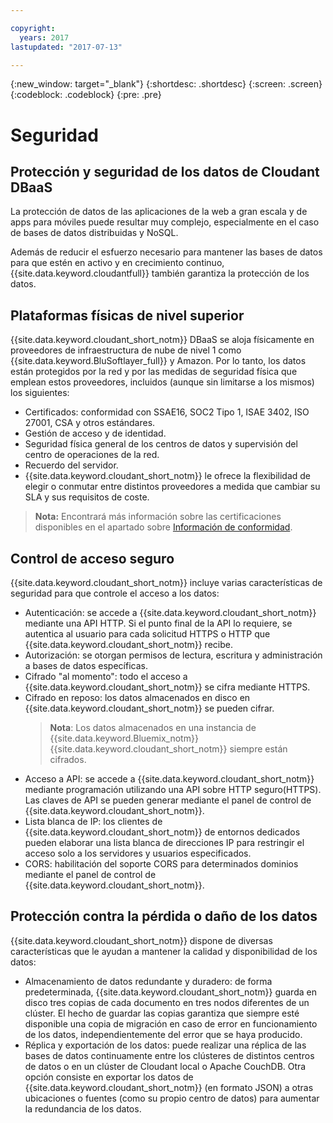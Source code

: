 ```yaml
---

copyright:
  years: 2017
lastupdated: "2017-07-13"

---
```


{:new_window: target="_blank"}
{:shortdesc: .shortdesc}
{:screen: .screen}
{:codeblock: .codeblock}
{:pre: .pre}

<!-- Acrolinx: 2017-04-28 -->

# Seguridad 

## Protección y seguridad de los datos de Cloudant DBaaS

La protección de datos de las aplicaciones de la web a gran escala y de apps para móviles puede resultar muy complejo, especialmente en el caso de bases de datos distribuidas
y NoSQL. 

Además de reducir el esfuerzo necesario para mantener las bases de datos para que estén en activo y en crecimiento continuo, {{site.data.keyword.cloudantfull}} también garantiza la protección de los datos. 

## Plataformas físicas de nivel superior

{{site.data.keyword.cloudant_short_notm}} DBaaS se aloja físicamente en proveedores de infraestructura de nube de nivel 1 como {{site.data.keyword.BluSoftlayer_full}} y Amazon.
Por lo tanto, los datos están protegidos por la red y por las medidas de seguridad física que emplean estos proveedores, incluidos (aunque sin limitarse a los mismos) los siguientes: 

- Certificados: conformidad con SSAE16, SOC2 Tipo 1, ISAE 3402, ISO 27001, CSA y otros estándares. 
- Gestión de acceso y de identidad. 
- Seguridad física general de los centros de datos y supervisión del centro de operaciones de la red. 
- Recuerdo del servidor. 
- {{site.data.keyword.cloudant_short_notm}} le ofrece la flexibilidad de elegir o conmutar entre distintos proveedores a medida que cambiar su SLA y sus requisitos de coste. 

> **Nota:** Encontrará más información sobre las certificaciones disponibles en el apartado sobre [Información de conformidad](compliance.html).

## Control de acceso seguro

{{site.data.keyword.cloudant_short_notm}} incluye varias características de seguridad para que controle el acceso a los datos: 

- Autenticación: se accede a {{site.data.keyword.cloudant_short_notm}} mediante una API HTTP. Si el punto final de la API lo requiere, se autentica al usuario para cada solicitud HTTPS o HTTP que {{site.data.keyword.cloudant_short_notm}} recibe. 
- Autorización: se otorgan permisos de lectura, escritura y administración a bases de datos específicas. 
- Cifrado "al momento": todo el acceso a {{site.data.keyword.cloudant_short_notm}} se cifra mediante HTTPS.
- Cifrado en reposo: los datos almacenados en disco en {{site.data.keyword.cloudant_short_notm}} se pueden cifrar. 
  > **Nota**: Los datos almacenados en una instancia de {{site.data.keyword.Bluemix_notm}} {{site.data.keyword.cloudant_short_notm}} siempre están cifrados. 
- Acceso a API: se accede a {{site.data.keyword.cloudant_short_notm}} mediante programación utilizando una API sobre HTTP seguro(HTTPS).
  Las claves de API se pueden generar mediante el panel de control de {{site.data.keyword.cloudant_short_notm}}. 
- Lista blanca de IP: los clientes de {{site.data.keyword.cloudant_short_notm}} de entornos dedicados pueden elaborar una lista blanca de direcciones IP para restringir el acceso solo a los servidores y usuarios especificados. 
- CORS: habilitación del soporte CORS para determinados dominios mediante el panel de control de {{site.data.keyword.cloudant_short_notm}}.  

## Protección contra la pérdida o daño de los datos

{{site.data.keyword.cloudant_short_notm}} dispone de diversas características que le ayudan a mantener la calidad y disponibilidad de los datos: 

- Almacenamiento de datos redundante y duradero: de forma predeterminada, {{site.data.keyword.cloudant_short_notm}} guarda en disco tres copias de cada documento en tres nodos diferentes de un clúster. El hecho de guardar las copias garantiza que siempre esté disponible una copia de migración en caso de error en funcionamiento de los datos, independientemente del error que se haya producido. 
- Réplica y exportación de los datos: puede realizar una réplica de las bases de datos continuamente entre los clústeres de distintos centros de datos o en un clúster de Cloudant local o Apache CouchDB. Otra opción consiste en exportar los datos de {{site.data.keyword.cloudant_short_notm}} (en formato JSON)
a otras ubicaciones o fuentes (como su propio centro de datos) para aumentar la redundancia de los datos. 

